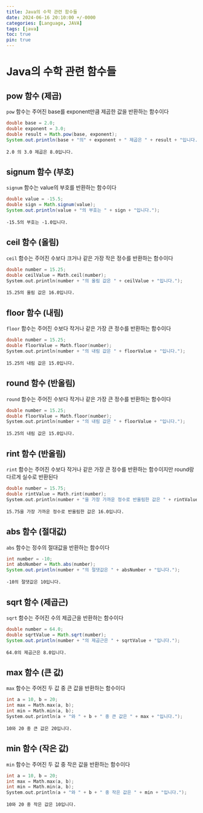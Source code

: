 ```yaml
---
title: Java의 수학 관련 함수들
date: 2024-06-16 20:10:00 +/-0000
categories: [Language, JAVA]
tags: [java]
toc: true
pin: true
---
```


# Java의 수학 관련 함수들

## pow 함수 (제곱)

`pow` 함수는 주어진 base를 exponent만큼 제곱한 값을 반환하는 함수이다

```java
double base = 2.0;
double exponent = 3.0;
double result = Math.pow(base, exponent);
System.out.println(base + "의" + exponent + " 제곱은 " + result + "입니다.");
```

```
2.0 의 3.0 제곱은 8.0입니다.
```

## signum 함수 (부호)

`signum` 함수는 value의 부호를 반환하는 함수이다

```java
double value = -15.5;
double sign = Math.signum(value);
System.out.println(value + "의 부호는 " + sign + "입니다."); 
```

```
-15.5의 부호는 -1.0입니다.
```

## ceil 함수 (올림)

`ceil` 함수는 주어진 수보다 크거나 같은 가장 작은 정수를 반환하는 함수이다

```c
double number = 15.25;
double ceilValue = Math.ceil(number);
System.out.println(number + "의 올림 값은 " + ceilValue + "입니다.");
```

```
15.25의 올림 값은 16.0입니다.
```

## floor 함수 (내림)

`floor` 함수는 주어진 수보다 작거나 같은 가장 큰 정수를 반환하는 함수이다

```c
double number = 15.25;
double floorValue = Math.floor(number);
System.out.println(number + "의 내림 값은 " + floorValue + "입니다.");
```

```
15.25의 내림 값은 15.0입니다.
```

## round 함수 (반올림)

`round` 함수는 주어진 수보다 작거나 같은 가장 큰 정수를 반환하는 함수이다

```c
double number = 15.25;
double floorValue = Math.floor(number);
System.out.println(number + "의 내림 값은 " + floorValue + "입니다.");
```

```
15.25의 내림 값은 15.0입니다.
```

## rint 함수 (반올림)

`rint` 함수는 주어진 수보다 작거나 같은 가장 큰 정수를 반환하는 함수이지만 round랑 다르게 실수로 반환된다

```c
double number = 15.75;
double rintValue = Math.rint(number);
System.out.println(number + "을 가장 가까운 정수로 반올림한 값은 " + rintValue + "입니다.");
```

```
15.75을 가장 가까운 정수로 반올림한 값은 16.0입니다.
```

## abs 함수 (절대값)

`abs` 함수는 정수의 절대값을 반환하는 함수이다

```java
int number = -10;
int absNumber = Math.abs(number);
System.out.println(number + "의 절댓값은 " + absNumber + "입니다.");
```

```
-10의 절댓값은 10입니다.
```

## sqrt 함수 (제곱근)

`sqrt` 함수는 주어진 수의 제곱근을 반환하는 함수이다

```java
double number = 64.0;
double sqrtValue = Math.sqrt(number);
System.out.println(number + "의 제곱근은 " + sqrtValue + "입니다.");
```

```
64.0의 제곱근은 8.0입니다.
```

## max 함수 (큰 값)

`max` 함수는 주어진 두 값 중 큰 값을 반환하는 함수이다

```c
int a = 10, b = 20;
int max = Math.max(a, b);
int min = Math.min(a, b);
System.out.println(a + "와 " + b + " 중 큰 값은 " + max + "입니다.");
```

```
10와 20 중 큰 값은 20입니다.
```

## min 함수 (작은 값)

`min` 함수는 주어진 두 값 중 작은 값을 반환하는 함수이다

```c
int a = 10, b = 20;
int max = Math.max(a, b);
int min = Math.min(a, b);
System.out.println(a + "와 " + b + " 중 작은 값은 " + min + "입니다.");
```

```
10와 20 중 작은 값은 10입니다.
```